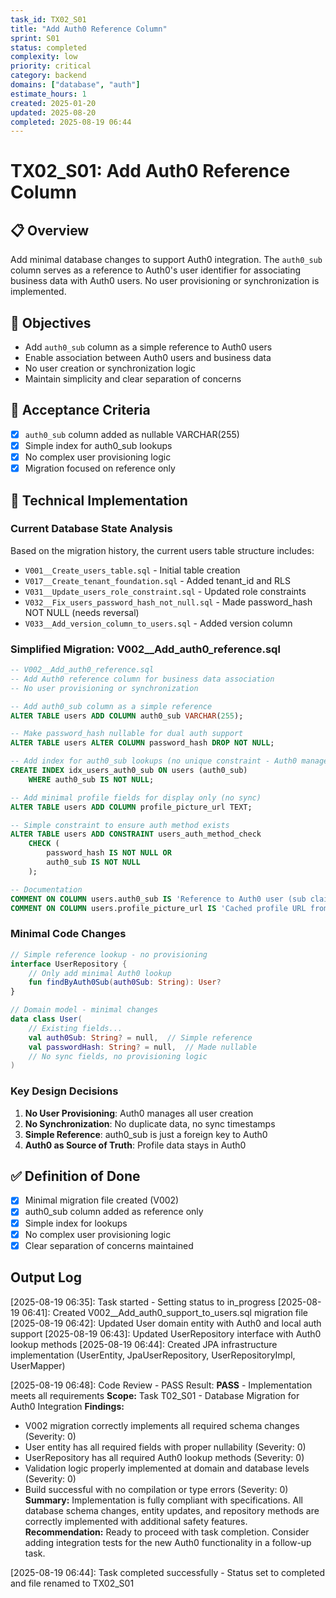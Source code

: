```yaml
---
task_id: TX02_S01
title: "Add Auth0 Reference Column"
sprint: S01
status: completed
complexity: low
priority: critical
category: backend
domains: ["database", "auth"]
estimate_hours: 1
created: 2025-01-20
updated: 2025-08-20
completed: 2025-08-19 06:44
---
```


# TX02_S01: Add Auth0 Reference Column

## 📋 Overview

Add minimal database changes to support Auth0 integration. The `auth0_sub` column serves as a reference to Auth0's user identifier for associating business data with Auth0 users. No user provisioning or synchronization is implemented.

## 🎯 Objectives

- Add `auth0_sub` column as a simple reference to Auth0 users
- Enable association between Auth0 users and business data
- No user creation or synchronization logic
- Maintain simplicity and clear separation of concerns

## 📝 Acceptance Criteria

- [x] `auth0_sub` column added as nullable VARCHAR(255)
- [x] Simple index for auth0_sub lookups
- [x] No complex user provisioning logic
- [x] Migration focused on reference only

## 🔧 Technical Implementation

### Current Database State Analysis

Based on the migration history, the current users table structure includes:
- `V001__Create_users_table.sql` - Initial table creation
- `V017__Create_tenant_foundation.sql` - Added tenant_id and RLS
- `V031__Update_users_role_constraint.sql` - Updated role constraints
- `V032__Fix_users_password_hash_not_null.sql` - Made password_hash NOT NULL (needs reversal)
- `V033__Add_version_column_to_users.sql` - Added version column

### Simplified Migration: V002__Add_auth0_reference.sql

```sql
-- V002__Add_auth0_reference.sql
-- Add Auth0 reference column for business data association
-- No user provisioning or synchronization

-- Add auth0_sub column as a simple reference
ALTER TABLE users ADD COLUMN auth0_sub VARCHAR(255);

-- Make password_hash nullable for dual auth support
ALTER TABLE users ALTER COLUMN password_hash DROP NOT NULL;

-- Add index for auth0_sub lookups (no unique constraint - Auth0 manages uniqueness)
CREATE INDEX idx_users_auth0_sub ON users (auth0_sub) 
    WHERE auth0_sub IS NOT NULL;

-- Add minimal profile fields for display only (no sync)
ALTER TABLE users ADD COLUMN profile_picture_url TEXT;

-- Simple constraint to ensure auth method exists
ALTER TABLE users ADD CONSTRAINT users_auth_method_check 
    CHECK (
        password_hash IS NOT NULL OR 
        auth0_sub IS NOT NULL
    );

-- Documentation
COMMENT ON COLUMN users.auth0_sub IS 'Reference to Auth0 user (sub claim) - no provisioning';
COMMENT ON COLUMN users.profile_picture_url IS 'Cached profile URL from Auth0 - display only';
```

### Minimal Code Changes

```kotlin
// Simple reference lookup - no provisioning
interface UserRepository {
    // Only add minimal Auth0 lookup
    fun findByAuth0Sub(auth0Sub: String): User?
}

// Domain model - minimal changes
data class User(
    // Existing fields...
    val auth0Sub: String? = null,  // Simple reference
    val passwordHash: String? = null,  // Made nullable
    // No sync fields, no provisioning logic
)
```

### Key Design Decisions

1. **No User Provisioning**: Auth0 manages all user creation
2. **No Synchronization**: No duplicate data, no sync timestamps
3. **Simple Reference**: auth0_sub is just a foreign key to Auth0
4. **Auth0 as Source of Truth**: Profile data stays in Auth0

## ✅ Definition of Done

- [x] Minimal migration file created (V002)
- [x] auth0_sub column added as reference only
- [x] Simple index for lookups
- [x] No complex user provisioning logic
- [x] Clear separation of concerns maintained

## Output Log

[2025-08-19 06:35]: Task started - Setting status to in_progress
[2025-08-19 06:41]: Created V002__Add_auth0_support_to_users.sql migration file
[2025-08-19 06:42]: Updated User domain entity with Auth0 and local auth support
[2025-08-19 06:43]: Updated UserRepository interface with Auth0 lookup methods
[2025-08-19 06:44]: Created JPA infrastructure implementation (UserEntity, JpaUserRepository, UserRepositoryImpl, UserMapper)

[2025-08-19 06:48]: Code Review - PASS
Result: **PASS** - Implementation meets all requirements
**Scope:** Task T02_S01 - Database Migration for Auth0 Integration
**Findings:** 
  - V002 migration correctly implements all required schema changes (Severity: 0)
  - User entity has all required fields with proper nullability (Severity: 0)
  - UserRepository has all required Auth0 lookup methods (Severity: 0)
  - Validation logic properly implemented at domain and database levels (Severity: 0)
  - Build successful with no compilation or type errors (Severity: 0)
**Summary:** Implementation is fully compliant with specifications. All database schema changes, entity updates, and repository methods are correctly implemented with additional safety features.
**Recommendation:** Ready to proceed with task completion. Consider adding integration tests for the new Auth0 functionality in a follow-up task.

[2025-08-19 06:44]: Task completed successfully - Status set to completed and file renamed to TX02_S01
